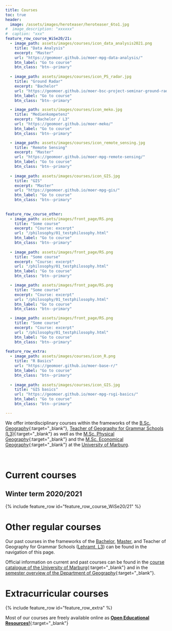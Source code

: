 ```yaml
---
title: Courses
toc: true
header:
  image: /assets/images/heroteaser/heroteaser_6to1.jpg
#  image_description: "xxxxxx"
#  caption: "xxx"
feature_row_course_WiSe20/21:
  - image_path: assets/images/courses/icon_data_analysis2021.png
    title: "Data Analysis"
    excerpt: "Master"
    url: "https://geomoer.github.io/moer-mpg-data-analysis/"
    btn_label: "Go to course"
    btn_class: "btn--primary"
    
  - image_path: assets/images/courses/icon_PS_radar.jpg
    title: "Ground Radar"
    excerpt: "Bachelor"
    url: "https://geomoer.github.io/moer-bsc-project-seminar-ground-radar/"
    btn_label: "Go to course"
    btn_class: "btn--primary"

  - image_path: assets/images/courses/icon_meko.jpg
    title: "Medienkompetenz"
    excerpt: "Bachelor / L3"
    url: "https://geomoer.github.io/moer-meko/"
    btn_label: "Go to course"
    btn_class: "btn--primary"

  - image_path: assets/images/courses/icon_remote_sensing.jpg
    title: "Remote Sensing"
    excerpt: "Master"
    url: "https://geomoer.github.io/moer-mpg-remote-sensing/"
    btn_label: "Go to course"
    btn_class: "btn--primary"
   
  - image_path: assets/images/courses/icon_GIS.jpg
    title: "GIS"
    excerpt: "Master"
    url: "https://geomoer.github.io/moer-mpg-gis/"
    btn_label: "Go to course"
    btn_class: "btn--primary" 
  
    
feature_row_course_other:
  - image_path: assets/images/front_page/RS.png
    title: "Some course"
    excerpt: "Course: excerpt"
    url: "/philosophy/01_testphilosophy.html"
    btn_label: "Go to course"
    btn_class: "btn--primary"
    
  - image_path: assets/images/front_page/RS.png
    title: "Some course"
    excerpt: "Course: excerpt"
    url: "/philosophy/01_testphilosophy.html"
    btn_label: "Go to course"
    btn_class: "btn--primary"

  - image_path: assets/images/front_page/RS.png
    title: "Some course"
    excerpt: "Course: excerpt"
    url: "/philosophy/01_testphilosophy.html"
    btn_label: "Go to course"
    btn_class: "btn--primary"

  - image_path: assets/images/front_page/RS.png
    title: "Some course"
    excerpt: "Course: excerpt"
    url: "/philosophy/01_testphilosophy.html"
    btn_label: "Go to course"
    btn_class: "btn--primary"
    
feature_row_extra:
  - image_path: assets/images/courses/icon_R.png
    title: "R Basics"
    url: "https://geomoer.github.io/moer-base-r/"
    btn_label: "Go to course"
    btn_class: "btn--primary"
    
  - image_path: assets/images/courses/icon_GIS.jpg
    title: "GIS basics"
    url: "https://geomoer.github.io/moer-mpg-rsgi-basics/"
    btn_label: "Go to course"
    btn_class: "btn--primary"

---
```


We offer interdisciplinary courses within the frameworks of the [B.Sc. Geography](https://www.uni-marburg.de/de/fb19/studium/studiengaenge/bsc_geographie){:target="_blank"}, 
[Teacher of Geography for Grammar Schools (L3)](https://www.uni-marburg.de/de/fb19/studium/studiengaenge/erdkunde-lehramt-gymnasium/herzlich-willkommen-beim-bachelor-geographie){:target="_blank"}
 as well as the [M.Sc. Physical Geography](https://www.uni-marburg.de/de/fb19/studium/studiengaenge/m-sc-physische-geographie/herzlich-willkommen-beim-master-physische-geographie){:target="_blank"} 
 and the [M.Sc. Economical Geography](https://www.uni-marburg.de/de/fb19/studium/studiengaenge/m-sc-wirtschaftsgeographie/herzlich-willkommen-beim-master-wirtschaftsgeographie){:target="_blank"}
 at the [University of Marburg](https://www.uni-marburg.de).

<!--more-->

<br>

# Current courses
## Winter term 2020/2021

{% include feature_row id="feature_row_course_WiSe20/21" %}


# Other regular courses

Our past courses in the frameworks of the [Bachelor](02_bachelor.html), 
[Master](03_master.html), 
and Teacher of Geography for Grammar Schools ([Lehramt, L3](04_L3.html)) can be found in the navigation of this page.

Official information on current and past courses can be found in the [course catalogue of the University of Marburg](https://marvin.uni-marburg.de/qisserver/pages/cs/sys/portal/hisinoneStartPage.faces?chco=y){:target="_blank"} and in the 
[semester overview of the Department of Geography](https://www.uni-marburg.de/de/fb19/studium/termine){:target="_blank"}.


# Extracurricular courses

{% include feature_row id="feature_row_extra" %}


Most of our courses are freely available online as [**Open Educational Resources!**](https://oer.uni-marburg.de/goto.php?target=cat_1651239&client_id=UNIMR){:target="_blank"}











